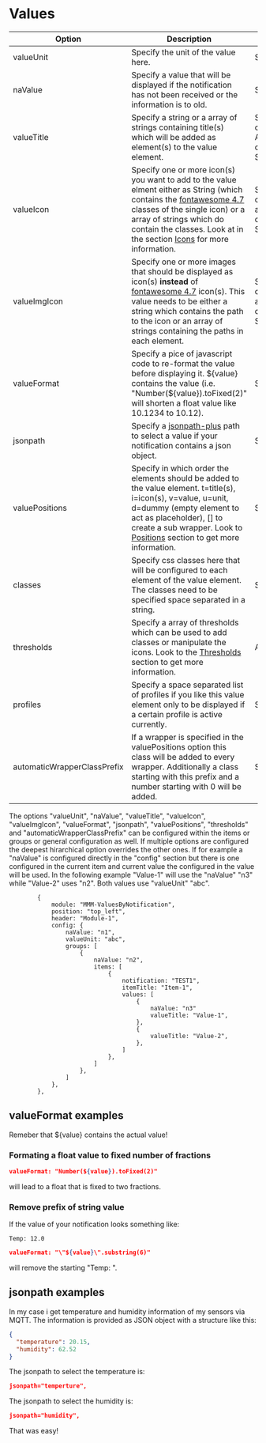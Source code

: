 # Values

| Option  | Description | Type | Default |
| ------- | --- | --- | --- |
| valueUnit | Specify the unit of the value here. | String | null |
| naValue | Specify a value that will be displayed if the notification has not been received or the information is to old. | String | "na" |
| valueTitle | Specify a string or a array of strings containing title(s) which will be added as element(s) to the value element. | String or Array of String | null |
| valueIcon | Specify one or more icon(s) you want to add to the value elment either as String (which contains the [fontawesome 4.7](https://fontawesome.com/v4/icons/) classes of the single icon) or a array of strings which do contain the classes. Look at in the section [Icons](icons.md) for more information. | String or array of Strings | null |
| valueImgIcon | Specify one or more images that should be displayed as icon(s) **instead** of [fontawesome 4.7](https://fontawesome.com/v4/icons/) icon(s). This value needs to be either a string which contains the path to the icon or an array of strings containing the paths in each element. | String or array of Strings | null |
| valueFormat | Specify a pice of javascript code to re-format the value before displaying it. \${value} contains the value (i.e. "Number(${value}).toFixed(2)" will shorten a float value like 10.1234 to 10.12). | String | "\${value}" |
| jsonpath | Specify a [jsonpath-plus](https://github.com/JSONPath-Plus/JSONPath) path to select a value if your notification contains a json object. | String | null |
| valuePositions | Specify in which order the elements should be added to the value element. t=title(s), i=icon(s), v=value, u=unit, d=dummy (empty element to act as placeholder), [] to create a sub wrapper. Look to [Positions](positions.md) section to get more information. | String | "ti[vu]" |
| classes | Specify css classes here that will be configured to each element of the value element. The classes need to be specified space separated in a string. | String | null |
| thresholds | Specify a array of thresholds which can be used to add classes or manipulate the icons. Look to the [Thresholds](thresholds.md) section to get more information. | Array | null |
| profiles | Specify a space separated list of profiles if you like this value element only to be displayed if a certain profile is active currently. | Stirng | null |
| automaticWrapperClassPrefix | If a wrapper is specified in the valuePositions option this class will be added to every wrapper. Additionally a class starting with this prefix and a number starting with 0 will be added. | String | null |

The options "valueUnit", "naValue", "valueTitle", "valueIcon", "valueImgIcon", "valueFormat", "jsonpath", "valuePositions", "thresholds" and "automaticWrapperClassPrefix" can be configured within the items or groups or general configuration as well. If multiple options are configured the deepest hirarchical option overrides the other ones.
If for example a "naValue" is configured directly in the "config" section but there is one configured in the current item and current value the configured in the value will be used. In the following example "Value-1" will use the "naValue" "n3" while "Value-2" uses "n2". Both values use "valueUnit" "abc".

```json5
        {
            module: "MMM-ValuesByNotification",
            position: "top_left",
            header: "Module-1",
            config: {
                naValue: "n1",
                valueUnit: "abc",
                groups: [
                    {
                        naValue: "n2",
                        items: [
                            {
                                notification: "TEST1",
                                itemTitle: "Item-1",
                                values: [
                                    {
                                        naValue: "n3"
                                        valueTitle: "Value-1",
                                    },
                                    {
                                        valueTitle: "Value-2",
                                    },
                                ]
                            },
                        ]
                    },
                ]
            },
        },
```

## valueFormat examples

Remeber that \${value} contains the actual value!

### Formating a float value to fixed number of fractions

```json
valueFormat: "Number(${value}).toFixed(2)"
```

will lead to a float that is fixed to two fractions.

### Remove prefix of string value

If the value of your notification looks something like:

```text
Temp: 12.0
```

```json
valueFormat: "\"${value}\".substring(6)"
```

will remove the starting "Temp: ".

## jsonpath examples

In my case i get temperature and humidity information of my sensors via MQTT. The information is provided as JSON object with a structure like this:

```json
{
  "temperature": 20.15,
  "humidity": 62.52
}
```

The jsonpath to select the temperature is:

```json
jsonpath="temperture",
```

The jsonpath to select the humidity is:

```json
jsonpath="humidity",
```

That was easy!
